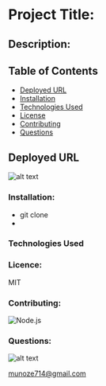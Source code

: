 # Project Title:

## Description:

## Table of Contents

- [Deployed URL](#DeployedURL)
- [Installation](#Installation)
- [Technologies Used](#TechnologiesUsed)
- [License](#License)
- [Contributing](#Contributing)
- [Questions](#Questions)

## Deployed URL

[]()

![alt text](assets/?raw=true)

### Installation:

- git clone
-

### Technologies Used

### Licence:

MIT

### Contributing:

![Node.js](https://img.shields.io/badge/Contributor%20Covenant-v2.0%20adopted-ff69b4.svg)

### Questions:

![alt text](https://avatars0.githubusercontent.com/u/59346164?v=4)

[munoze714@gmail.com
](munoze714@gmail.com)
